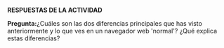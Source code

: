 **RESPUESTAS DE LA ACTIVIDAD**

**Pregunta:**¿Cuáles son las dos diferencias principales que has visto anteriormente  y lo que ves en un navegador web 'normal'? ¿Qué explica estas diferencias?
